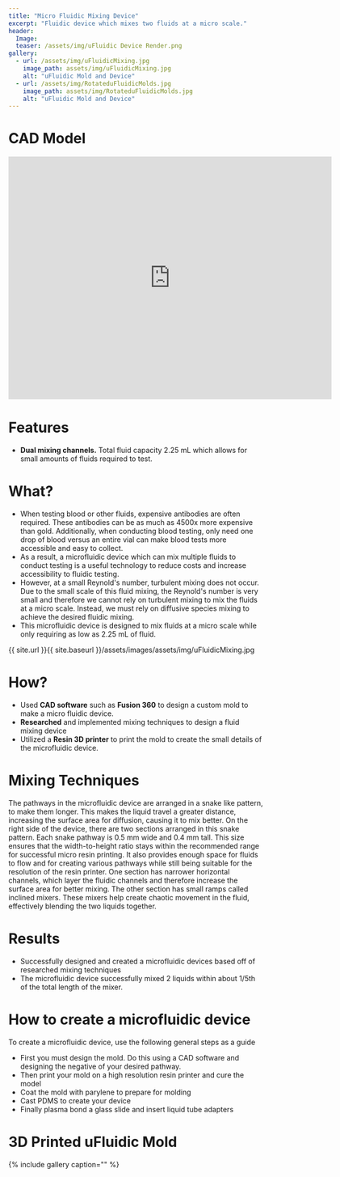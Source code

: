 ```yaml
---
title: "Micro Fluidic Mixing Device"
excerpt: "Fluidic device which mixes two fluids at a micro scale."
header:
  Image: 
  teaser: /assets/img/uFluidic Device Render.png
gallery:
  - url: /assets/img/uFluidicMixing.jpg
    image_path: assets/img/uFluidicMixing.jpg
    alt: "uFluidic Mold and Device"
  - url: /assets/img/RotateduFluidicMolds.jpg
    image_path: assets/img/RotateduFluidicMolds.jpg
    alt: "uFluidic Mold and Device"
---
```


# CAD Model

<iframe src="https://vanderbilt643.autodesk360.com/shares/public/SH512d4QTec90decfa6e954320b5999ab871?mode=embed" width="640" height="480" allowfullscreen="true" webkitallowfullscreen="true" mozallowfullscreen="true"  frameborder="0"></iframe>
 
# Features

* **Dual mixing channels.** Total fluid capacity 2.25 mL which allows for small amounts of fluids required to test.

# What?

* When testing blood or other fluids, expensive antibodies are often required. These antibodies can be as much as 4500x more expensive than gold. Additionally, when conducting blood testing, only need one drop of blood versus an entire vial can make blood tests more accessible and easy to collect.
* As a result, a microfluidic device which can mix multiple fluids to conduct testing is a useful technology to reduce costs and increase accessibility to fluidic testing.
* However, at a small Reynold's number, turbulent mixing does not occur. Due to the small scale of this fluid mixing, the Reynold's number is very small and therefore we cannot rely on turbulent mixing to mix the fluids at a micro scale. Instead, we must rely on diffusive species mixing to achieve the desired fluidic mixing.
* This microfluidic device is designed to mix fluids at a micro scale while only requiring as low as 2.25 mL of fluid.

{{ site.url }}{{ site.baseurl }}/assets/images/assets/img/uFluidicMixing.jpg

# How?

* Used **CAD software** such as **Fusion 360** to design a custom mold to make a micro fluidic device.
* **Researched** and implemented mixing techniques to design a fluid mixing device
* Utilized a **Resin 3D printer** to print the mold to create the small details of the microfluidic device.

# Mixing Techniques


The pathways in the microfluidic device are arranged in a snake like pattern, to make them longer. This makes the liquid travel a greater distance, increasing the surface area for diffusion, causing it to mix better. On the right side of the device, there are two sections arranged in this snake pattern. Each snake pathway is 0.5 mm wide and 0.4 mm tall. This size ensures that the width-to-height ratio stays within the recommended range for successful micro resin printing. It also provides enough space for fluids to flow and for creating various pathways while still being suitable for the resolution of the resin printer. One section has narrower horizontal channels, which layer the fluidic channels and therefore increase the surface area for better mixing. The other section has small ramps called inclined mixers. These mixers help create chaotic movement in the fluid, effectively blending the two liquids together.

# Results

* Successfully designed and created a microfluidic devices based off of researched mixing techniques
* The microfluidic device successfully mixed 2 liquids within about 1/5th of the total length of the mixer.

# How to create a microfluidic device

To create a microfluidic device, use the following general steps as a guide
* First you must design the mold. Do this using a CAD software and designing the negative of your desired pathway.
* Then print your mold on a high resolution resin printer and cure the model
* Coat the mold with parylene to prepare for molding
* Cast PDMS to create your device
* Finally plasma bond a glass slide and insert liquid tube adapters


# 3D Printed uFluidic Mold

{% include gallery caption="" %}
